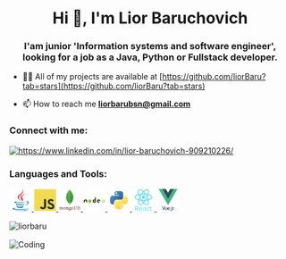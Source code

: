 <h1 align="center">Hi 👋, I'm Lior Baruchovich</h1>
<h3 align="center">I'am junior 'Information systems and software engineer', looking for a job as a Java, Python or Fullstack developer.</h3>

- 👨‍💻 All of my projects are available at [https://github.com/liorBaru?tab=stars](https://github.com/liorBaru?tab=stars)

- 📫 How to reach me **liorbarubsn@gmail.com**

<h3 align="left">Connect with me:</h3>
<p align="left">
<a href="https://www.linkedin.com/in/lior-baruchovich-909210226/" target="blank">
  <img align="center" src="https://raw.githubusercontent.com/rahuldkjain/github-profile-readme-generator/master/src/images/icons/Social/linked-in-alt.svg"            alt="https://www.linkedin.com/in/lior-baruchovich-909210226/" height="30" width="40" />
  </a>
</p>

<h3 align="left">Languages and Tools:</h3>
<p align="left"> <a href="https://www.java.com" target="_blank" rel="noreferrer"> <img src="https://raw.githubusercontent.com/devicons/devicon/master/icons/java/java-original.svg" alt="java" width="40" height="40"/> </a> <a href="https://developer.mozilla.org/en-US/docs/Web/JavaScript" target="_blank" rel="noreferrer"> <img src="https://raw.githubusercontent.com/devicons/devicon/master/icons/javascript/javascript-original.svg" alt="javascript" width="40" height="40"/> </a> <a href="https://www.mongodb.com/" target="_blank" rel="noreferrer"> <img src="https://raw.githubusercontent.com/devicons/devicon/master/icons/mongodb/mongodb-original-wordmark.svg" alt="mongodb" width="40" height="40"/> </a> <a href="https://nodejs.org" target="_blank" rel="noreferrer"> <img src="https://raw.githubusercontent.com/devicons/devicon/master/icons/nodejs/nodejs-original-wordmark.svg" alt="nodejs" width="40" height="40"/> </a> <a href="https://www.python.org" target="_blank" rel="noreferrer"> <img src="https://raw.githubusercontent.com/devicons/devicon/master/icons/python/python-original.svg" alt="python" width="40" height="40"/> </a> <a href="https://reactjs.org/" target="_blank" rel="noreferrer"> <img src="https://raw.githubusercontent.com/devicons/devicon/master/icons/react/react-original-wordmark.svg" alt="react" width="40" height="40"/> </a> <a href="https://vuejs.org/" target="_blank" rel="noreferrer"> <img src="https://raw.githubusercontent.com/devicons/devicon/master/icons/vuejs/vuejs-original-wordmark.svg" alt="vuejs" width="40" height="40"/> </a> </p>

<p><img align="center" src="https://github-readme-stats.vercel.app/api/top-langs?username=liorbaru&show_icons=true&locale=en&layout=compact" alt="liorbaru" /></p>

<img align="center" src="https://cdn.dribbble.com/users/1162077/screenshots/3848914/programmer.gif" alt="Coding"  width="600">
